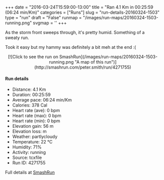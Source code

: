 +++
date = "2016-03-24T15:59:00-13:00"
title = "Ran 4.1 Km in 00:25:59 (06:24 min/Km)"
categories = ["Runs"]
slug = "run-details-20160324-1503"
type = "run"
draft = "False"
runmap = "/images/run-maps/20160324-1503-running.png"
svgmap = '<polyline points="0 66, 3 64, 4 63, 8 58, 22 60, 34 39, 26 35, 28 27, 31 24, 46 26, 50 24, 63 13, 37 36, 37 37, 66 55, 92 62, 100 86, 91 63, 67 58, 37 40, 34 39, 21 61, 14 60, 3 63">'
+++

As the storm front sweeps through, it's pretty humid. Something of a sweaty run. 

Took it easy but my hammy was definitely a bit meh at the end :(



<!--more-->

<center>
[![Click to see the run on SmashRun](/images/run-maps/20160324-1503-running.png "A map of this run")](http://smashrun.com/peter.smith/run/4271755)
</center>

#### Run details

* Distance: 4.1 Km
* Duration: 00:25:59
* Average pace: 06:24 min/Km
* Calories: 378 Cal
* Heart rate (ave): 0 bpm
* Heart rate (max): 0 bpm
* Heart rate (min): 0 bpm
* Elevation gain: 56 m
* Elevation loss:  m
* Weather: partlycloudy
* Temperature: 22 &deg;C
* Humidity: 71%
* Activity: running
* Source: tcxfile
* Run ID: 4271755

Full details at [SmashRun](http://smashrun.com/peter.smith/run/4271755)